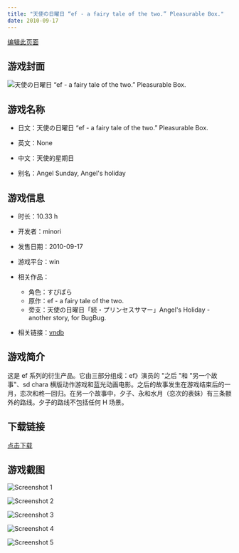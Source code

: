 ```yaml
---
title: "天使の日曜日 “ef - a fairy tale of the two.” Pleasurable Box."
date: 2010-09-17
---
```

[编辑此页面](https://github.com/ACG-3/ADV3-source/blob/main/source/_posts/%E5%A4%A9%E4%BD%BF%E3%81%AE%E6%97%A5%E6%9B%9C%E6%97%A5%20%E2%80%9Cef%20-%20a%20fairy%20tale%20of%20the%20two.%E2%80%9D%20Pleasurable%20Box.md)

## 游戏封面

![天使の日曜日 “ef - a fairy tale of the two.” Pleasurable Box.](https%3A//pan.timero.xyz/onedrive/img_lib_001/%E5%A4%A9%E4%BD%BF%E3%81%AE%E6%97%A5%E6%9B%9C%E6%97%A5%20%E2%80%9Cef%20-%20a%20fairy%20tale%20of%20the%20two.%E2%80%9D%20Pleasurable%20Box_cover.avif)


## 游戏名称

- 日文：天使の日曜日 “ef - a fairy tale of the two.” Pleasurable Box.
- 英文：None
- 中文：天使的星期日

- 别名：Angel Sunday, Angel's holiday


## 游戏信息

- 时长：10.33 h
- 开发者：minori
- 发售日期：2010-09-17
- 游戏平台：win
- 相关作品：
   - 角色：すぴぱら
   - 原作：ef - a fairy tale of the two.
   - 旁支：天使の日曜日「続・プリンセスサマー」Angel's Holiday - another story, for BugBug.

- 相关链接：[vndb](https://vndb.org/v4189)


## 游戏简介

这是 ef 系列的衍生产品。它由三部分组成：ef》演员的 "之后 "和 "另一个故事"、sd chara 横版动作游戏和蓝光动画电影。之后的故事发生在游戏结束后的一月，恋次和柊一回归。在另一个故事中，夕子、永和水月（恋次的表妹）有三条额外的路线。夕子的路线不包括任何 H 场景。




## 下载链接

[点击下载](https://pan.timero.xyz/onedrive/adv_lib_001/%E5%A4%A9%E4%BD%BF%E3%81%AE%E6%97%A5%E6%9B%9C%E6%97%A5%20%E2%80%9Cef%20-%20a%20fairy%20tale%20of%20the%20two.%E2%80%9D%20Pleasurable%20Box)


## 游戏截图


![Screenshot 1](https%3A//pan.timero.xyz/onedrive/img_lib_001/%E5%A4%A9%E4%BD%BF%E3%81%AE%E6%97%A5%E6%9B%9C%E6%97%A5%20%E2%80%9Cef%20-%20a%20fairy%20tale%20of%20the%20two.%E2%80%9D%20Pleasurable%20Box_Screenshot_1.avif)

![Screenshot 2](https%3A//pan.timero.xyz/onedrive/img_lib_001/%E5%A4%A9%E4%BD%BF%E3%81%AE%E6%97%A5%E6%9B%9C%E6%97%A5%20%E2%80%9Cef%20-%20a%20fairy%20tale%20of%20the%20two.%E2%80%9D%20Pleasurable%20Box_Screenshot_2.avif)

![Screenshot 3](https%3A//pan.timero.xyz/onedrive/img_lib_001/%E5%A4%A9%E4%BD%BF%E3%81%AE%E6%97%A5%E6%9B%9C%E6%97%A5%20%E2%80%9Cef%20-%20a%20fairy%20tale%20of%20the%20two.%E2%80%9D%20Pleasurable%20Box_Screenshot_3.avif)

![Screenshot 4](https%3A//pan.timero.xyz/onedrive/img_lib_001/%E5%A4%A9%E4%BD%BF%E3%81%AE%E6%97%A5%E6%9B%9C%E6%97%A5%20%E2%80%9Cef%20-%20a%20fairy%20tale%20of%20the%20two.%E2%80%9D%20Pleasurable%20Box_Screenshot_4.avif)

![Screenshot 5](https%3A//pan.timero.xyz/onedrive/img_lib_001/%E5%A4%A9%E4%BD%BF%E3%81%AE%E6%97%A5%E6%9B%9C%E6%97%A5%20%E2%80%9Cef%20-%20a%20fairy%20tale%20of%20the%20two.%E2%80%9D%20Pleasurable%20Box_Screenshot_5.avif)

